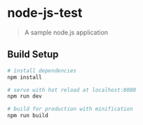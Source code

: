 # node-js-test

> A sample node.js application

## Build Setup

``` bash
# install dependencies
npm install

# serve with hot reload at localhost:8080
npm run dev

# build for production with minification
npm run build
```
